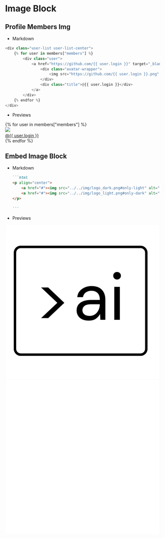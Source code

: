 # Image Block



## Profile Members Img

* Markdown

````python
<div class="user-list user-list-center">
    {% for user in members["members"] %}
        <div class="user">
            <a href="https://github.com/{{ user.login }}" target="_blank">
                <div class="avatar-wrapper">
                    <img src="https://github.com/{{ user.login }}.png" alt="{{ user.login }}'s profile picture"/>
                </div>
                <div class="title">@{{ user.login }}</div>
            </a>
        </div>
    {% endfor %}
</div>
````

* Previews

<div class="user-list user-list-center">
{% for user in members["members"] %}

<div class="user"><a href="https://github.com/{{ user.login }}" target="_blank"><div class="avatar-wrapper"><img src="https://github.com/{{ user.login }}.png"/></div><div class="title">@{{ user.login }}</div></a></div>
{% endfor %}

</div>


## Embed Image Block

* Markdown
    ````markdown
    ```html
    <p align="center">
        <a href="#"><img src="../../img/logo_dark.png#only-light" alt="ailab"></a>
        <a href="#"><img src="../../img/logo_light.png#only-dark" alt="ailab"></a>
    </p>

    ```
    ````
* Previews
 <p align="center">
    <a href="#"><img src="../../img/logo_dark.png#only-light" alt="ailab"></a>
    <a href="#"><img src="../../img/logo_light.png#only-dark" alt="ailab"></a>
</p>



